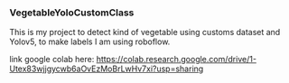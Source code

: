 ### VegetableYoloCustomClass

This is my project to detect kind of vegetable using customs dataset and Yolov5, to make labels I am using roboflow.

link google colab here:
https://colab.research.google.com/drive/1-Utex83wjjgycwb6aOvEzMoBrLwHv7xi?usp=sharing
